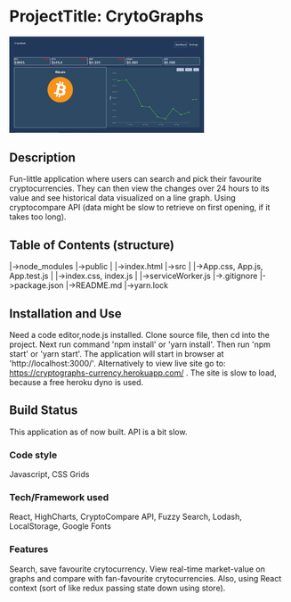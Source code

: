 # ProjectTitle: CrytoGraphs

<img src='public/images/cryptodash.PNG' width='350px'>

## Description

Fun-little application where users can search and pick their favourite cryptocurrencies. They can then view the changes over 24 hours to its value and see historical data visualized on a line graph. Using cryptocompare API (data might be slow to retrieve on first opening, if it takes too long).

## Table of Contents (structure)

|->node_modules
|->public
| |->index.html
|->src
| |->App.css, App.js, App.test.js
| |->index.css, index.js
| |->serviceWorker.js
|->.gitignore
|->package.json
|->README.md
|->yarn.lock

## Installation and Use

Need a code editor,node.js installed. Clone source file, then cd into the project. Next run command 'npm install' or 'yarn install'. Then run 'npm start' or 'yarn start'. The application will start in browser at 'http://localhost:3000/'.
Alternatively to view live site go to: https://cryptographs-currency.herokuapp.com/ . The site is slow to load, because a free heroku dyno is used.

## Build Status

This application as of now built. API is a bit slow.

### Code style

Javascript, CSS Grids

### Tech/Framework used

React, HighCharts, CryptoCompare API, Fuzzy Search, Lodash, LocalStorage, Google Fonts

### Features

Search, save favourite crytocurrency. View real-time market-value on graphs and compare with fan-favourite crytocurrencies. Also, using React context (sort of like redux passing state down using store).
